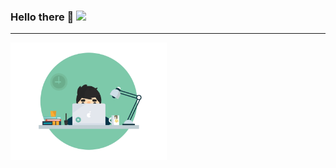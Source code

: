 ### Hello there 👋 <img src="https://media.giphy.com/media/mGcNjsfWAjY5AEZNw6/giphy.gif" width="50"> 
<hr>
<img src="https://github.com/nirala69/nirala69/blob/master/70804f7e25b11f29db904f2fa7b4cd9d.gif" width="250" align='center'>

